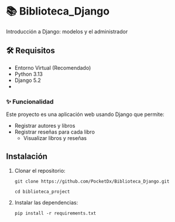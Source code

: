 # 📚 Biblioteca_Django
 Introducción a Django: modelos y el administrador

## 🛠 Requisitos

* Entorno Virtual (Recomendado)
* Python 3.13
* Django 5.2
* 

### ✨ Funcionalidad

Este proyecto es una aplicación web usando Django que permite:
    
* Registrar autores y libros
* Registrar reseñas para cada libro
    * Visualizar libros y reseñas

## Instalación

1. Clonar el repositorio:
    ```
    git clone https://github.com/PocketDx/Biblioteca_Django.git

    cd biblioteca_project
    ```

2. Instalar las dependencias:
    ```
    pip install -r requirements.txt
    ```